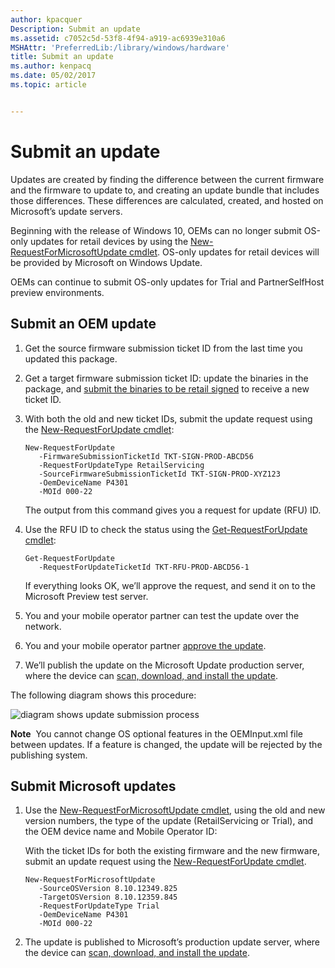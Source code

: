 ```yaml
---
author: kpacquer
Description: Submit an update
ms.assetid: c7052c5d-53f8-4f94-a919-ac6939e310a6
MSHAttr: 'PreferredLib:/library/windows/hardware'
title: Submit an update
ms.author: kenpacq
ms.date: 05/02/2017
ms.topic: article


---
```


# Submit an update


Updates are created by finding the difference between the current firmware and the firmware to update to, and creating an update bundle that includes those differences. These differences are calculated, created, and hosted on Microsoft’s update servers.

Beginning with the release of Windows 10, OEMs can no longer submit OS-only updates for retail devices by using the [New-RequestForMicrosoftUpdate cmdlet](new-requestformicrosoftupdate-cmdlet.md). OS-only updates for retail devices will be provided by Microsoft on Windows Update.

OEMs can continue to submit OS-only updates for Trial and PartnerSelfHost preview environments.

## <span id="Submit_an_OEM_update"></span><span id="submit_an_oem_update"></span><span id="SUBMIT_AN_OEM_UPDATE"></span>Submit an OEM update


1.  Get the source firmware submission ticket ID from the last time you updated this package.

2.  Get a target firmware submission ticket ID: update the binaries in the package, and [submit the binaries to be retail signed](https://msdn.microsoft.com/library/windows/hardware/dn789223) to receive a new ticket ID.

3.  With both the old and new ticket IDs, submit the update request using the [New-RequestForUpdate cmdlet](new-requestforupdate-cmdlet.md):

    ```
    New-RequestForUpdate 
       -FirmwareSubmissionTicketId TKT-SIGN-PROD-ABCD56 
       -RequestForUpdateType RetailServicing 
       -SourceFirmwareSubmissionTicketId TKT-SIGN-PROD-XYZ123 
       -OemDeviceName P4301
       -MOId 000-22
    ```

    The output from this command gives you a request for update (RFU) ID.

4.  Use the RFU ID to check the status using the [Get-RequestForUpdate cmdlet](get-requestforupdate-cmdlet.md):

    ```
    Get-RequestForUpdate
       -RequestForUpdateTicketId TKT-RFU-PROD-ABCD56-1
    ```

    If everything looks OK, we’ll approve the request, and send it on to the Microsoft Preview test server.

5.  You and your mobile operator partner can test the update over the network.

6.  You and your mobile operator partner [approve the update](approve-an-update.md).

7.  We’ll publish the update on the Microsoft Update production server, where the device can [scan, download, and install the update](scan--download--and-install-updates.md).

The following diagram shows this procedure:

![diagram shows update submission process](images/oem-update-submitanupdate.png)

**Note**  You cannot change OS optional features in the OEMInput.xml file between updates. If a feature is changed, the update will be rejected by the publishing system.

 

## <span id="Submit_Microsoft_updates"></span><span id="submit_microsoft_updates"></span><span id="SUBMIT_MICROSOFT_UPDATES"></span>Submit Microsoft updates


1.  Use the [New-RequestForMicrosoftUpdate cmdlet](new-requestformicrosoftupdate-cmdlet.md), using the old and new version numbers, the type of the update (RetailServicing or Trial), and the OEM device name and Mobile Operator ID:

    With the ticket IDs for both the existing firmware and the new firmware, submit an update request using the [New-RequestForUpdate cmdlet](new-requestforupdate-cmdlet.md).

    ```
    New-RequestForMicrosoftUpdate
       -SourceOSVersion 8.10.12349.825
       -TargetOSVersion 8.10.12359.845
       -RequestForUpdateType Trial
       -OemDeviceName P4301
       -MOId 000-22
    ```

2.  The update is published to Microsoft’s production update server, where the device can [scan, download, and install the update](scan--download--and-install-updates.md).

 

 

